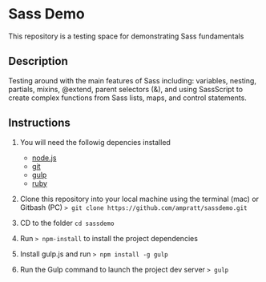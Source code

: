 # Sass Demo
This repository is a testing space for demonstrating Sass fundamentals

## Description
Testing around with the main features of Sass including: variables, nesting, partials, mixins, @extend, parent selectors (&), and using SassScript to create complex functions from Sass lists, maps, and control statements.


## Instructions

1. You will need the followig depencies installed
	- [node.js](http://nodejs.org/)
	- [git](http://git-scm.com/)
	- [gulp](http://gulpjs.com/)
	- [ruby](http://gulpjs.com/)

2. Clone this repository into your local machine using the terminal (mac) or Gitbash (PC) `> git clone https://github.com/ampratt/sassdemo.git`
3. CD to the folder `cd sassdemo`
4. Run `> npm-install` to install the project dependencies
5. Install gulp.js and run `> npm install -g gulp`
5. Run the Gulp command to launch the project dev server `> gulp`